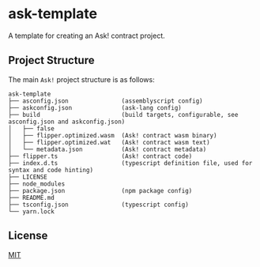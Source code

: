 # ask-template

A template for creating an Ask! contract project.

## Project Structure

The main `Ask!` project structure is as follows:

```log
ask-template
├── asconfig.json               (assemblyscript config)
├── askconfig.json              (ask-lang config)
├── build                       (build targets, configurable, see asconfig.json and askconfig.json)
│   ├── false
│   ├── flipper.optimized.wasm  (Ask! contract wasm binary)
│   ├── flipper.optimized.wat   (Ask! contract wasm text)
│   └── metadata.json           (Ask! contract metadata)
├── flipper.ts                  (Ask! contract code)
├── index.d.ts                  (typescript definition file, used for syntax and code hinting)
├── LICENSE
├── node_modules
├── package.json                (npm package config)
├── README.md
├── tsconfig.json               (typescript config)
└── yarn.lock
```

## License

[MIT](./LICENSE)
